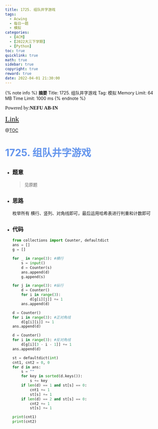 ```yaml
---
title: 1725. 组队井字游戏
tags:
  - Acwing
  - 每日一题
  - 模拟
categories:
  - [ACM]
  - [2022大三下学期]
  - [Python]
toc: true
quicklink: true
math: true
sidebar: true
copyright: true
reward: true
date: 2022-04-01 21:30:00
---
```



{% note info %}
**摘要**
Title: 1725. 组队井字游戏
Tag: 模拟
Memory Limit: 64 MB
Time Limit: 1000 ms
{% endnote %}
<!-- more -->

<font size=3 face=楷体>Powered by:**NEFU AB-IN**</font>

<font color=#FFA500 size=5 face=楷体>[Link](https://www.acwing.com/problem/content/1727/)</font>

@[TOC](文章目录)

# <font color=#6495ED size=6>1725. 组队井字游戏</font>

* ## <font size=4 face=粗体>题意</font>

  >见原题

* ## <font size=4 face=粗体>思路</font>

  枚举所有 横行、竖列、对角线即可，最后运用哈希表进行判重和计数即可

* ## <font size=4 face=粗体>代码</font>

  ```python
  from collections import Counter, defaultdict
  ans = []
  g = []

  for _ in range(3): #横行
      s = input()
      d = Counter(s)
      ans.append(d)
      g.append(s)

  for j in range(3): #纵行
      d = Counter()
      for i in range(3):
          d[g[i][j]] += 1
      ans.append(d)

  d = Counter()
  for i in range(3): #正对角线
      d[g[i][i]] += 1
  ans.append(d)

  d = Counter()
  for i in range(3): #反对角线 
      d[g[i][3 - i - 1]] += 1
  ans.append(d)

  st = defaultdict(int)
  cnt1, cnt2 = 0, 0
  for d in ans:
      s = ""
      for key in sorted(d.keys()):
          s += key
      if len(d) == 1 and st[s] == 0:
          cnt1 += 1
          st[s] += 1
      if len(d) == 2 and st[s] == 0:
          cnt2 += 1
          st[s] += 1

  print(cnt1)
  print(cnt2)
  ```